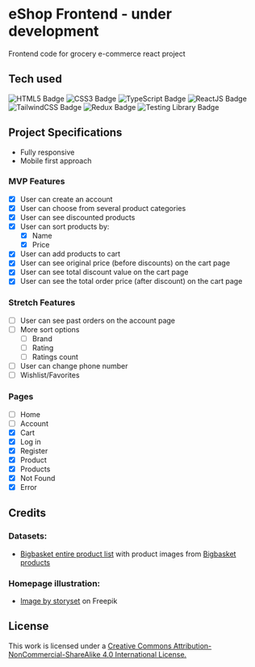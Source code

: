 # eShop Frontend - under development

Frontend code for grocery e-commerce react project

## Tech used

![HTML5 Badge](https://img.shields.io/badge/-HTML5-E34F26?logo=HTML5&logoColor=white&style=for-the-badge) ![CSS3 Badge](https://img.shields.io/badge/-CSS3-1572B6?logo=CSS3&logoColor=white&style=for-the-badge) ![TypeScript Badge](https://img.shields.io/badge/-TypeScript-3178C6?logo=TypeScript&logoColor=white&style=for-the-badge) ![ReactJS Badge](https://img.shields.io/badge/-ReactJS-61DAFB?logo=React&logoColor=white&style=for-the-badge) ![TailwindCSS Badge](https://img.shields.io/badge/-TailwindCSS-06B6D4?logo=TailwindCSS&logoColor=white&style=for-the-badge) ![Redux Badge](https://img.shields.io/badge/-Redux-764ABC?logo=Redux&logoColor=white&style=for-the-badge) ![Testing Library Badge](https://img.shields.io/badge/-Testing%20Library-E33332?logo=Testing%20Library&logoColor=white&style=for-the-badge)

## Project Specifications

- Fully responsive
- Mobile first approach

### MVP Features

- [x] User can create an account
- [x] User can choose from several product categories
- [x] User can see discounted products
- [x] User can sort products by:
  - [x] Name
  - [x] Price
- [x] User can add products to cart
- [x] User can see original price (before discounts) on the cart page
- [x] User can see total discount value on the cart page
- [x] User can see the total order price (after discount) on the cart page

### Stretch Features

- [ ] User can see past orders on the account page
- [ ] More sort options
  - [ ] Brand
  - [ ] Rating
  - [ ] Ratings count
- [ ] User can change phone number
- [ ] Wishlist/Favorites

### Pages

- [ ] Home
- [ ] Account
- [x] Cart
- [x] Log in
- [x] Register
- [x] Product
- [x] Products
- [x] Not Found
- [x] Error

## Credits

### Datasets:

- [Bigbasket entire product list](https://www.kaggle.com/datasets/surajjha101/bigbasket-entire-product-list-28k-datapoints) with product images from [Bigbasket products](https://www.kaggle.com/datasets/chinmayshanbhag/big-basket-products)

### Homepage illustration:

- [Image by storyset](https://www.freepik.com/free-vector/vegetables-concept-illustration_32784400.htm#page=3&query=bag&position=11&from_view=author) on Freepik

## License

This work is licensed under a [Creative Commons Attribution-NonCommercial-ShareAlike 4.0 International License.](https://creativecommons.org/licenses/by-nc-sa/4.0/)
